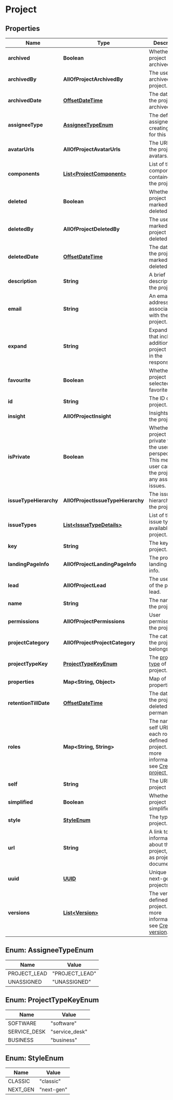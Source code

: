 # Project

## Properties
Name | Type | Description | Notes
------------ | ------------- | ------------- | -------------
**archived** | **Boolean** | Whether the project is archived. |  [optional]
**archivedBy** | **AllOfProjectArchivedBy** | The user who archived the project. |  [optional]
**archivedDate** | [**OffsetDateTime**](OffsetDateTime.md) | The date when the project was archived. |  [optional]
**assigneeType** | [**AssigneeTypeEnum**](#AssigneeTypeEnum) | The default assignee when creating issues for this project. |  [optional]
**avatarUrls** | **AllOfProjectAvatarUrls** | The URLs of the project&#x27;s avatars. |  [optional]
**components** | [**List&lt;ProjectComponent&gt;**](ProjectComponent.md) | List of the components contained in the project. |  [optional]
**deleted** | **Boolean** | Whether the project is marked as deleted. |  [optional]
**deletedBy** | **AllOfProjectDeletedBy** | The user who marked the project as deleted. |  [optional]
**deletedDate** | [**OffsetDateTime**](OffsetDateTime.md) | The date when the project was marked as deleted. |  [optional]
**description** | **String** | A brief description of the project. |  [optional]
**email** | **String** | An email address associated with the project. |  [optional]
**expand** | **String** | Expand options that include additional project details in the response. |  [optional]
**favourite** | **Boolean** | Whether the project is selected as a favorite. |  [optional]
**id** | **String** | The ID of the project. |  [optional]
**insight** | **AllOfProjectInsight** | Insights about the project. |  [optional]
**isPrivate** | **Boolean** | Whether the project is private from the user&#x27;s perspective. This means the user can&#x27;t see the project or any associated issues. |  [optional]
**issueTypeHierarchy** | **AllOfProjectIssueTypeHierarchy** | The issue type hierarchy for the project. |  [optional]
**issueTypes** | [**List&lt;IssueTypeDetails&gt;**](IssueTypeDetails.md) | List of the issue types available in the project. |  [optional]
**key** | **String** | The key of the project. |  [optional]
**landingPageInfo** | **AllOfProjectLandingPageInfo** | The project landing page info. |  [optional]
**lead** | **AllOfProjectLead** | The username of the project lead. |  [optional]
**name** | **String** | The name of the project. |  [optional]
**permissions** | **AllOfProjectPermissions** | User permissions on the project |  [optional]
**projectCategory** | **AllOfProjectProjectCategory** | The category the project belongs to. |  [optional]
**projectTypeKey** | [**ProjectTypeKeyEnum**](#ProjectTypeKeyEnum) | The [project type](https://confluence.atlassian.com/x/GwiiLQ#Jiraapplicationsoverview-Productfeaturesandprojecttypes) of the project. |  [optional]
**properties** | **Map&lt;String, Object&gt;** | Map of project properties |  [optional]
**retentionTillDate** | [**OffsetDateTime**](OffsetDateTime.md) | The date when the project is deleted permanently. |  [optional]
**roles** | **Map&lt;String, String&gt;** | The name and self URL for each role defined in the project. For more information, see [Create project role](#api-rest-api-3-role-post). |  [optional]
**self** | **String** | The URL of the project details. |  [optional]
**simplified** | **Boolean** | Whether the project is simplified. |  [optional]
**style** | [**StyleEnum**](#StyleEnum) | The type of the project. |  [optional]
**url** | **String** | A link to information about this project, such as project documentation. |  [optional]
**uuid** | [**UUID**](UUID.md) | Unique ID for next-gen projects. |  [optional]
**versions** | [**List&lt;Version&gt;**](Version.md) | The versions defined in the project. For more information, see [Create version](#api-rest-api-3-version-post). |  [optional]

<a name="AssigneeTypeEnum"></a>
## Enum: AssigneeTypeEnum
Name | Value
---- | -----
PROJECT_LEAD | &quot;PROJECT_LEAD&quot;
UNASSIGNED | &quot;UNASSIGNED&quot;

<a name="ProjectTypeKeyEnum"></a>
## Enum: ProjectTypeKeyEnum
Name | Value
---- | -----
SOFTWARE | &quot;software&quot;
SERVICE_DESK | &quot;service_desk&quot;
BUSINESS | &quot;business&quot;

<a name="StyleEnum"></a>
## Enum: StyleEnum
Name | Value
---- | -----
CLASSIC | &quot;classic&quot;
NEXT_GEN | &quot;next-gen&quot;
